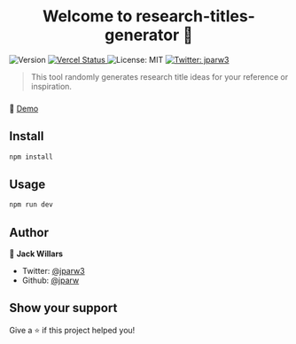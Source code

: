 <h1 align="center">Welcome to research-titles-generator 👋</h1>
<p>
  <img alt="Version" src="https://img.shields.io/badge/version-1.0.0-blue.svg?cacheSeconds=2592000" />
  <a href="#" target="_blank">
  <a href="https://research-titles-generator-jparw.vercel.app" target="_blank">
    <img alt="Vercel Status" src="https://img.shields.io/badge/Vercel-Online-green" />
  </a>
    <img alt="License: MIT" src="https://img.shields.io/badge/License-MIT-yellow.svg" />
  </a>
  <a href="https://twitter.com/jparw3" target="_blank">
    <img alt="Twitter: jparw3" src="https://img.shields.io/twitter/follow/jparw3.svg?style=social" />
  </a>
</p>

> This tool randomly generates research title ideas for your reference or inspiration.  

### 
🚀 [ Demo](https://research-titles-generator-jparw.vercel.app)

## Install

```sh
npm install
```

## Usage

```sh
npm run dev
```

## Author

👤  **Jack Willars**

* Twitter: [@jparw3](https://twitter.com/jparw3)
* Github: [@jparw](https://github.com/jparw)

## Show your support

Give a ⭐️ if this project helped you!
